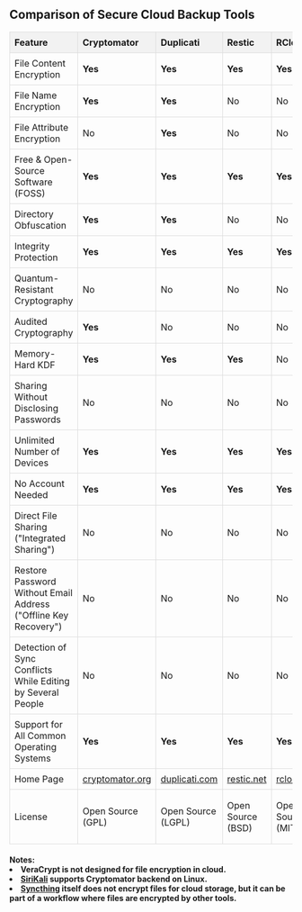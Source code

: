 <!DOCTYPE html>
<html lang="en">
<head>
  <meta charset="UTF-8">
  <meta name="viewport" content="width=device-width, initial-scale=1.0">
<title>Secure Cloud Backup Tools Comparison</title>
<style>
    table {
      width: 100%;
      border-collapse: collapse;
    }
    th, td {
      border: 1px solid #dddddd;
      text-align: left;
      padding: 8px;
    }
    th {
      background-color: #f2f2f2;
    }
    .bold-yes {
      font-weight: bold;
    }
</style>
</head>
<body>

  <h2>Comparison of Secure Cloud Backup Tools</h2>
  <table>
    <thead>
      <tr>
        <th>Feature</th>
        <th>Cryptomator</th>
        <th>Duplicati</th>
        <th>Restic</th>
        <th>RClone</th>
        <th>VeraCrypt</th>
      </tr>
    </thead>
    <tbody>
      <tr>
        <td>File Content Encryption</td>
        <td class="bold-yes">Yes</td>
        <td class="bold-yes">Yes</td>
        <td class="bold-yes">Yes</td>
        <td class="bold-yes">Yes</td>
        <td class="bold-yes">Yes</td>
      </tr>
      <tr>
        <td>File Name Encryption</td>
        <td class="bold-yes">Yes</td>
        <td class="bold-yes">Yes</td>
        <td>No</td>
        <td>No</td>
        <td>No</td>
      </tr>
      <tr>
        <td>File Attribute Encryption</td>
        <td>No</td>
        <td class="bold-yes">Yes</td>
        <td>No</td>
        <td>No</td>
        <td>No</td>
      </tr>
      <tr>
        <td>Free & Open-Source Software (FOSS)</td>
        <td class="bold-yes">Yes</td>
        <td class="bold-yes">Yes</td>
        <td class="bold-yes">Yes</td>
        <td class="bold-yes">Yes</td>
        <td class="bold-yes">Yes</td>
      </tr>
      <tr>
        <td>Directory Obfuscation</td>
        <td class="bold-yes">Yes</td>
        <td class="bold-yes">Yes</td>
        <td>No</td>
        <td>No</td>
        <td>No</td>
      </tr>
      <tr>
        <td>Integrity Protection</td>
        <td class="bold-yes">Yes</td>
        <td class="bold-yes">Yes</td>
        <td class="bold-yes">Yes</td>
        <td class="bold-yes">Yes</td>
        <td class="bold-yes">Yes</td>
      </tr>
      <tr>
        <td>Quantum-Resistant Cryptography</td>
        <td>No</td>
        <td>No</td>
        <td>No</td>
        <td>No</td>
        <td>No</td>
      </tr>
      <tr>
        <td>Audited Cryptography</td>
        <td class="bold-yes">Yes</td>
        <td>No</td>
        <td>No</td>
        <td>No</td>
        <td>No</td>
      </tr>
      <tr>
        <td>Memory-Hard KDF</td>
        <td class="bold-yes">Yes</td>
        <td class="bold-yes">Yes</td>
        <td class="bold-yes">Yes</td>
        <td>No</td>
        <td class="bold-yes">Yes</td>
      </tr>
      <tr>
        <td>Sharing Without Disclosing Passwords</td>
        <td>No</td>
        <td>No</td>
        <td>No</td>
        <td>No</td>
        <td>No</td>
      </tr>
      <tr>
        <td>Unlimited Number of Devices</td>
        <td class="bold-yes">Yes</td>
        <td class="bold-yes">Yes</td>
        <td class="bold-yes">Yes</td>
        <td class="bold-yes">Yes</td>
        <td class="bold-yes">Yes</td>
      </tr>
      <tr>
        <td>No Account Needed</td>
        <td class="bold-yes">Yes</td>
        <td class="bold-yes">Yes</td>
        <td class="bold-yes">Yes</td>
        <td class="bold-yes">Yes</td>
        <td class="bold-yes">Yes</td>
      </tr>
      <tr>
        <td>Direct File Sharing ("Integrated Sharing")</td>
        <td>No</td>
        <td>No</td>
        <td>No</td>
        <td>No</td>
        <td>No</td>
      </tr>
      <tr>
        <td>Restore Password Without Email Address ("Offline Key Recovery")</td>
        <td>No</td>
        <td>No</td>
        <td>No</td>
        <td>No</td>
        <td>No</td>
      </tr>
      <tr>
        <td>Detection of Sync Conflicts While Editing by Several People</td>
        <td>No</td>
        <td>No</td>
        <td>No</td>
        <td>No</td>
        <td>No</td>
      </tr>
      <tr>
        <td>Support for All Common Operating Systems</td>
        <td class="bold-yes">Yes</td>
        <td class="bold-yes">Yes</td>
        <td class="bold-yes">Yes</td>
        <td class="bold-yes">Yes</td>
        <td class="bold-yes">Yes</td>
      </tr>
      <tr>
        <td>Home Page</td>
        <td><a href="https://cryptomator.org">cryptomator.org</a></td>
        <td><a href="https://www.duplicati.com">duplicati.com</a></td>
        <td><a href="https://restic.net">restic.net</a></td>
        <td><a href="https://rclone.org">rclone.org</a></td>
        <td><a href="https://www.veracrypt.fr">veracrypt.fr</a></td>
      </tr>
      <tr>
        <td>License</td>
        <td>Open Source (GPL)</td>
        <td>Open Source (LGPL)</td>
        <td>Open Source (BSD)</td>
        <td>Open Source (MIT)</td>
        <td>Open Source (Apache 2.0)</td>
      </tr>
    </tbody>
  </table>

<h4>Notes:</h4:
<ul>
<li>VeraCrypt is not designed for file encryption in cloud.</li>
<li><a href="https://mhogomchungu.github.io/sirikali/">SiriKali</a> supports Cryptomator backend on Linux.</li>
<li><a href="https://syncthing.net">Syncthing</a></td> itself does not encrypt files for cloud storage, but it can be part of a workflow where files are encrypted by other tools.</li>
</ul>

</body>

</html>